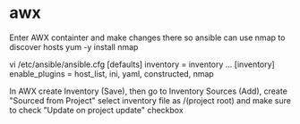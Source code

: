 # awx

Enter AWX containter and make changes there so ansible can use nmap to discover hosts
yum -y install nmap

vi /etc/ansible/ansible.cfg
[defaults]
inventory      = inventory
...
[inventory]
enable_plugins = host_list, ini, yaml, constructed, nmap

In AWX create Inventory (Save), then go to Inventory Sources (Add), create "Sourced from Project" select inventory file as /(project root) and make sure to check "Update on project update" checkbox
